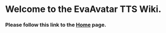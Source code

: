 # Welcome to the EvaAvatar TTS Wiki. 
<h3>Please follow this link to the <a href="https://github.com/corneel/EvaAvatarTTS-Wiki/wiki">Home</a> page.</h3>


